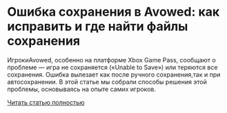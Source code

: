 # Ошибка сохранения в Avowed: как исправить и где найти файлы сохранения



ИгрокиAvowed, особенно на платформе Xbox Game Pass, сообщают о проблеме — игра не сохраняется («Unable to Save») или теряются все сохранения. Ошибка вылезает как после ручного сохранения,так и при автосохранении. В этой статье мы собрали способы решения этой проблемы, основываясь на опыте самих игроков.

[Читать статью полностью](https://xyberbara.com/gaming/unable-to-save-avowed/)
